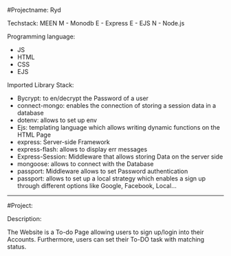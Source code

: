 
#Projectname: Ryd 


Techstack: 
MEEN 
M - Monodb 
E - Express
E - EJS 
N - Node.js 

Programming language: 
- JS 
- HTML
- CSS 
- EJS 

Imported Library Stack: 

- Bycrypt:  to en/decrypt the Password of a user
- connect-mongo: enables the connection of storing a session data in a database 
- dotenv: allows to set up env 
- Ejs: templating language which allows writing dynamic functions on the HTML Page 
- express: Server-side Framework 
- express-flash: allows to display err messages 
- Express-Session: Middleware that allows storing Data on the server side 
- mongoose: allows to connect with the Database
- passport: Middleware allows to set Password authentication
- passport: allows to set up a local strategy which enables a sign up through different options like Google, Facebook, Local... 



------------------------------------------------------------

#Project: 

Description: 

The Website is a To-do Page allowing users to sign up/login into their Accounts. 
Furthermore, users can set their To-DO task with matching status. 

